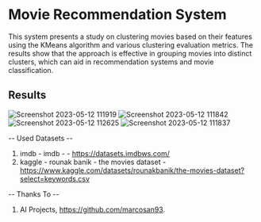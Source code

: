 # Movie Recommendation System

This system presents a study on clustering movies based on their features using the KMeans algorithm and various clustering evaluation metrics. The results show that the approach is effective in grouping movies into distinct clusters, which can aid in recommendation systems and movie classification.

## Results

![Screenshot 2023-05-12 111919](https://github.com/helizac/movie-recommendation-system/assets/54884571/7e47458b-e095-4212-8c6b-b04f21050e2e)
![Screenshot 2023-05-12 111842](https://github.com/helizac/movie-recommendation-system/assets/54884571/dc54dd3d-8933-429c-972f-acff3637f262)
![Screenshot 2023-05-12 112625](https://github.com/helizac/movie-recommendation-system/assets/54884571/220c4996-fa77-43b3-842d-53c65177ecb4)
![Screenshot 2023-05-12 111837](https://github.com/helizac/movie-recommendation-system/assets/54884571/a6d3c950-5e99-40fc-bdba-f999cdabf826)


-- Used Datasets --

1. imdb - imdb -  - https://datasets.imdbws.com/
2. kaggle - rounak banik - the movies dataset - https://www.kaggle.com/datasets/rounakbanik/the-movies-dataset?select=keywords.csv

-- Thanks To --

1. AI Projects, https://github.com/marcosan93.
